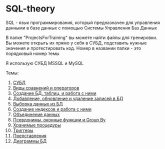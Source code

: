 # SQL-theory
SQL - язык программирования, который предназначен для управления данными в базе данных с помощью Системы Управления Баз Данных

В папке "ProjectsForTraining" вы можете найти файлы для тренировки. Вы можете открыть их прямо у себя в СУБД, подставить нужные значения и протестировать код. Номер в названии папки - это порядковый номер темы

Я использую СУБД MSSQL и MySQL

Темы:
1. [СУБД](https://github.com/Barsuchek/SQL-theory/blob/main/Info/СУБД.md)
2. [Виды сравнений и операторов](https://github.com/Barsuchek/SQL-theory/blob/main/Info/Виды.md)
3. [Создание БД, таблиц, и работа с ними](https://github.com/Barsuchek/SQL-theory/blob/main/Info/СозданиеБД.md)
4. [Добавление, обновление и удаление записей в БД](https://github.com/Barsuchek/SQL-theory/blob/main/Info/ЗаписиБД.md)
5. [Выборка данных из БД](https://github.com/Barsuchek/SQL-theory/blob/main/Info/ВыборкаДанных.md)
6. [Создание индексов и работа с ними](https://github.com/Barsuchek/SQL-theory/blob/main/Info/Индексы.md)
7. [Объединение данных](https://github.com/Barsuchek/SQL-theory/blob/main/Info/ОбъединениеДанных.md)
8. [Псевдонимы, оконные функции и Group By](https://github.com/Barsuchek/SQL-theory/blob/main/Info/ПсевдонимыФункции.md)
9. [Хранимые процедуры](https://github.com/Barsuchek/SQL-theory/blob/main/Info/ХранимыеПроцедуры.md)
10. [Триггеры](https://github.com/Barsuchek/SQL-theory/blob/main/Info/Триггеры.md)
11. [Представления](https://github.com/Barsuchek/SQL-theory/blob/main/Info/Представления.md)
12. [Диаграммы БД](https://github.com/Barsuchek/SQL-theory/blob/main/Info/Диаграммы.md)